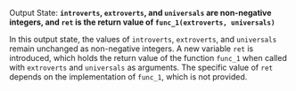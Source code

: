 Output State: **`introverts`, `extroverts`, and `universals` are non-negative integers, and `ret` is the return value of `func_1(extroverts, universals)`**

In this output state, the values of `introverts`, `extroverts`, and `universals` remain unchanged as non-negative integers. A new variable `ret` is introduced, which holds the return value of the function `func_1` when called with `extroverts` and `universals` as arguments. The specific value of `ret` depends on the implementation of `func_1`, which is not provided.